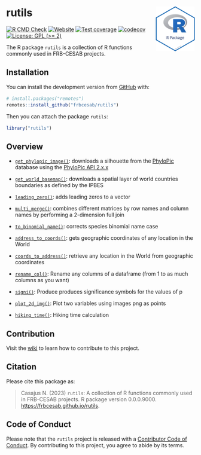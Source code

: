
<!-- README.md is generated from README.Rmd. Please edit that file -->

# rutils <img src="man/figures/package-sticker.png" align="right" style="float:right; height:120px;"/>

<!-- badges: start -->

[![R CMD
Check](https://github.com/frbcesab/rutils/actions/workflows/R-CMD-check.yaml/badge.svg)](https://github.com/frbcesab/rutils/actions/workflows/R-CMD-check.yaml)
[![Website](https://github.com/frbcesab/rutils/actions/workflows/pkgdown.yaml/badge.svg)](https://github.com/frbcesab/rutils/actions/workflows/pkgdown.yaml)
[![Test
coverage](https://github.com/frbcesab/rutils/actions/workflows/test-coverage.yaml/badge.svg)](https://github.com/frbcesab/rutils/actions/workflows/test-coverage.yaml)
[![codecov](https://codecov.io/gh/frbcesab/rutils/branch/main/graph/badge.svg)](https://codecov.io/gh/frbcesab/rutils)
[![License: GPL (\>=
2)](https://img.shields.io/badge/License-GPL%20%28%3E%3D%202%29-blue.svg)](https://choosealicense.com/licenses/gpl-2.0/)
<!-- badges: end -->

The R package `rutils` is a collection of R functions commonly used in
FRB-CESAB projects.

## Installation

You can install the development version from
[GitHub](https://github.com/) with:

``` r
# install.packages("remotes")
remotes::install_github("frbcesab/rutils")
```

Then you can attach the package `rutils`:

``` r
library("rutils")
```

## Overview

- [`get_phylopic_image()`](https://frbcesab.github.io/rutils/reference/get_phylopic_image.html):
  downloads a silhouette from the [PhyloPic](https://www.phylopic.org/)
  database using the [PhyloPic API
  2.x.x](http://api-docs.phylopic.org/v2/)

- [`get_world_basemap()`](https://frbcesab.github.io/rutils/reference/get_world_basemap.html):
  downloads a spatial layer of world countries boundaries as defined by
  the IPBES

- [`leading_zero()`](https://frbcesab.github.io/rutils/reference/leading_zero.html):
  adds leading zeros to a vector

- [`multi_merge()`](https://frbcesab.github.io/rutils/reference/multi_merge.html):
  combines different matrices by row names and column names by
  performing a 2-dimension full join

- [`to_binomial_name()`](https://frbcesab.github.io/rutils/reference/to_binomial_name.html):
  corrects species binomial name case

- [`address_to_coords()`](https://frbcesab.github.io/rutils/reference/address_to_coords.html):
  gets geographic coordinates of any location in the World

- [`coords_to_address()`](https://frbcesab.github.io/rutils/reference/coords_to_address.html):
  retrieve any location in the World from geographic coordinates

- [`rename_col()`](https://frbcesab.github.io/rutils/reference/rename_col.html):
  Rename any columns of a dataframe (from 1 to as much columns as you
  want)

- [`signi()`](https://frbcesab.github.io/rutils/reference/signi.html):
  Produce produces significance symbols for the values of p

- [`plot_2d_img()`](https://frbcesab.github.io/rutils/reference/plot_2d_img.html):
  Plot two variables using images png as points

- [`hiking_time()`](https://frbcesab.github.io/rutils/reference/hiking_time.html):
  Hiking time calculation

## Contribution

Visit the
[wiki](https://github.com/FRBCesab/rutils/wiki/How-to-contribute) to
learn how to contribute to this project.

## Citation

Please cite this package as:

> Casajus N. (2023) `rutils`: A collection of R functions commonly used
> in FRB-CESAB projects. R package version 0.0.0.9000.
> <https://frbcesab.github.io/rutils>.

## Code of Conduct

Please note that the `rutils` project is released with a [Contributor
Code of
Conduct](https://contributor-covenant.org/version/2/0/CODE_OF_CONDUCT.html).
By contributing to this project, you agree to abide by its terms.
